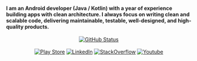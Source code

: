 <h4>I am an Android developer (Java / Kotlin) with a year of experience building apps with clean architecture. I always focus on writing clean and scalable code, delivering maintainable, testable, well-designed, and high-quality products.</h4>
<p align="center">
<a href="https://github.com/MoatazBadawy"><img alt="GitHub Status" src="https://github-readme-stats.vercel.app/api?username=MoatazBadawy&hide=contribs&show_icons=true&include_all_commits=true&count_private=true"/></a><br></br>
<a href="https://play.google.com/store/apps/details?id=com.moataz.afternoonhadeeth&hl=en&gl=US"><img alt="Play Store" src="https://img.shields.io/badge/-PlayStore-ffffff?style=flat&logo=googleplay&logoColor=27ae60"/></a> 
<a href="https://www.linkedin.com/in/moataz-badawy"><img alt="LinkedIn" src="https://img.shields.io/badge/-LinkedIn-ffffff?style=flat&logo=linkedin&logoColor=0984e3"/></a>
<a href="https://stackoverflow.com/users/13440404/moataz"><img alt="StackOverflow" src="https://img.shields.io/badge/-StackOverflow-ffffff?style=flat&logo=StackOverflow"/></a>
<a href="https://www.youtube.com/channel/UCUzQcTOlr1g6zn_w5HF6ujA"><img alt="Youtube" src="https://img.shields.io/badge/-Youtube-ffffff?style=flat&logo=Youtube&logoColor=ed0000"/></a>
</p>
